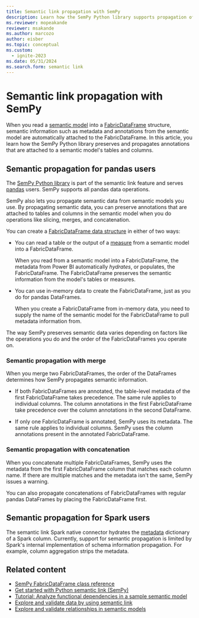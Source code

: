 ```yaml
---
title: Semantic link propagation with SemPy
description: Learn how the SemPy Python library supports propagation of metadata attached to semantic models you operate on.
ms.reviewer: mopeakande
reviewer: msakande
ms.author: marcozo
author: eisber
ms.topic: conceptual
ms.custom:
  - ignite-2023
ms.date: 05/31/2024
ms.search.form: semantic link
---
```


# Semantic link propagation with SemPy

When you read a [semantic model](/power-bi/connect-data/service-datasets-understand) into a [FabricDataFrame](semantic-link-overview.md#fabricdataframe-data-structure) structure, semantic information such as metadata and annotations from the semantic model are automatically attached to the FabricDataFrame. In this article, you learn how the SemPy Python library preserves and propagates annotations that are attached to a semantic model's tables and columns.

## Semantic propagation for pandas users

The [SemPy Python library](/python/api/semantic-link-sempy) is part of the semantic link feature and serves [pandas](https://pandas.pydata.org/) users. SemPy supports all pandas data operations.

SemPy also lets you propagate semantic data from semantic models you use. By propagating semantic data, you can preserve annotations that are attached to tables and columns in the semantic model when you do operations like slicing, merges, and concatenation.

You can create a [FabricDataFrame data structure](semantic-link-overview.md#fabricdataframe-data-structure) in either of two ways:

- You can read a table or the output of a [measure](/power-bi/transform-model/desktop-measures) from a semantic model into a FabricDataFrame.

  When you read from a semantic model into a FabricDataFrame, the metadata from Power BI automatically *hydrates*, or populates, the FabricDataFrame. The FabricDataFrame preserves the semantic information from the model's tables or measures.

- You can use in-memory data to create the FabricDataFrame, just as you do for pandas DataFrames.

  When you create a FabricDataFrame from in-memory data, you need to supply the name of the semantic model for the FabricDataFrame to pull metadata information from.

The way SemPy preserves semantic data varies depending on factors like the operations you do and the order of the FabricDataFrames you operate on.

### Semantic propagation with merge

When you merge two FabricDataFrames, the order of the DataFrames determines how SemPy propagates semantic information.

- If both FabricDataFrames are annotated, the table-level metadata of the first FabricDataFrame takes precedence. The same rule applies to individual columns. The column annotations in the first FabricDataFrame take precedence over the column annotations in the second DataFrame.

- If only one FabricDataFrame is annotated, SemPy uses its metadata. The same rule applies to individual columns. SemPy uses the column annotations present in the annotated FabricDataFrame.

### Semantic propagation with concatenation

When you concatenate multiple FabricDataFrames, SemPy uses the metadata from the first FabricDataFrame column that matches each column name. If there are multiple matches and the metadata isn't the same, SemPy issues a warning.

You can also propagate concatenations of FabricDataFrames with regular pandas DataFrames by placing the FabricDataFrame first.

## Semantic propagation for Spark users

The semantic link Spark native connector hydrates the [metadata](https://spark.apache.org/docs/3.3.2/api/python/reference/pyspark.sql/api/pyspark.sql.types.StructField.html#pyspark.sql.types.StructField) dictionary of a Spark column. Currently, support for semantic propagation is limited by Spark's internal implementation of schema information propagation. For example, column aggregation strips the metadata.

## Related content

- [SemPy FabricDataFrame class reference](/python/api/semantic-link-sempy/sempy.fabric.fabricdataframe)
- [Get started with Python semantic link (SemPy)](/python/api/semantic-link/overview-semantic-link)
- [Tutorial: Analyze functional dependencies in a sample semantic model](tutorial-power-bi-dependencies.md)
- [Explore and validate data by using semantic link](semantic-link-validate-data.md)
- [Explore and validate relationships in semantic models](semantic-link-validate-relationship.md)

